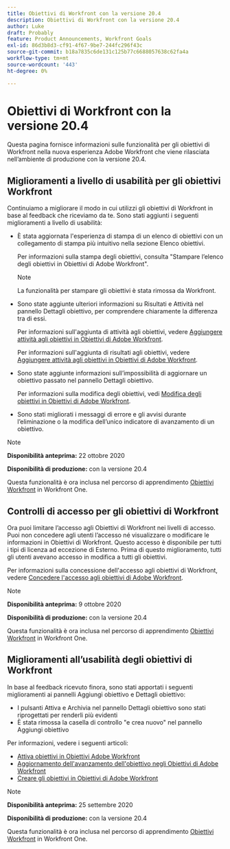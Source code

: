 ```yaml
---
title: Obiettivi di Workfront con la versione 20.4
description: Obiettivi di Workfront con la versione 20.4
author: Luke
draft: Probably
feature: Product Announcements, Workfront Goals
exl-id: 86d3b8d3-cf91-4f67-9be7-244fc296f43c
source-git-commit: b18a7835c6de131c125b77c6688057638c62fa4a
workflow-type: tm+mt
source-wordcount: '443'
ht-degree: 0%

---
```


# Obiettivi di Workfront con la versione 20.4

Questa pagina fornisce informazioni sulle funzionalità per gli obiettivi di Workfront nella nuova esperienza Adobe Workfront che viene rilasciata nell’ambiente di produzione con la versione 20.4.

## Miglioramenti a livello di usabilità per gli obiettivi Workfront

Continuiamo a migliorare il modo in cui utilizzi gli obiettivi di Workfront in base al feedback che riceviamo da te. Sono stati aggiunti i seguenti miglioramenti a livello di usabilità:

* È stata aggiornata l&#39;esperienza di stampa di un elenco di obiettivi con un collegamento di stampa più intuitivo nella sezione Elenco obiettivi.

  Per informazioni sulla stampa degli obiettivi, consulta &quot;Stampare l’elenco degli obiettivi in Obiettivi di Adobe Workfront&quot;.

  >[!NOTE]
  >
  >  La funzionalità per stampare gli obiettivi è stata rimossa da Workfront.


* Sono state aggiunte ulteriori informazioni su Risultati e Attività nel pannello Dettagli obiettivo, per comprendere chiaramente la differenza tra di essi.

  Per informazioni sull&#39;aggiunta di attività agli obiettivi, vedere [Aggiungere attività agli obiettivi in Obiettivi di Adobe Workfront](../../../workfront-goals/results-and-activities/add-activities-to-goals.md).

  Per informazioni sull&#39;aggiunta di risultati agli obiettivi, vedere [Aggiungere attività agli obiettivi in Obiettivi di Adobe Workfront](../../../workfront-goals/results-and-activities/add-activities-to-goals.md).

* Sono state aggiunte informazioni sull’impossibilità di aggiornare un obiettivo passato nel pannello Dettagli obiettivo.

  Per informazioni sulla modifica degli obiettivi, vedi [Modifica degli obiettivi in Obiettivi di Adobe Workfront](../../../workfront-goals/goal-management/edit-goals.md).

* Sono stati migliorati i messaggi di errore e gli avvisi durante l’eliminazione o la modifica dell’unico indicatore di avanzamento di un obiettivo.

>[!NOTE]
>
>**Disponibilità anteprima:** 22 ottobre 2020
>
>**Disponibilità di produzione:** con la versione 20.4

Questa funzionalità è ora inclusa nel percorso di apprendimento [Obiettivi Workfront](https://experienceleague.adobe.com/en/docs/workfront-learn/tutorials-workfront/home) in Workfront One.

## Controlli di accesso per gli obiettivi di Workfront

Ora puoi limitare l’accesso agli Obiettivi di Workfront nei livelli di accesso. Puoi non concedere agli utenti l’accesso né visualizzare o modificare le informazioni in Obiettivi di Workfront. Questo accesso è disponibile per tutti i tipi di licenza ad eccezione di Esterno. Prima di questo miglioramento, tutti gli utenti avevano accesso in modifica a tutti gli obiettivi.

Per informazioni sulla concessione dell&#39;accesso agli obiettivi di Workfront, vedere [Concedere l&#39;accesso agli obiettivi di Adobe Workfront](../../../administration-and-setup/add-users/configure-and-grant-access/grant-access-goals.md).

>[!NOTE]
>
>**Disponibilità anteprima:** 9 ottobre 2020
>
>**Disponibilità di produzione:** con la versione 20.4

Questa funzionalità è ora inclusa nel percorso di apprendimento [Obiettivi Workfront](https://experienceleague.adobe.com/en/docs/workfront-learn/tutorials-workfront/home) in Workfront One.

## Miglioramenti all’usabilità degli obiettivi di Workfront

In base al feedback ricevuto finora, sono stati apportati i seguenti miglioramenti ai pannelli Aggiungi obiettivo e Dettagli obiettivo:

* I pulsanti Attiva e Archivia nel pannello Dettagli obiettivo sono stati riprogettati per renderli più evidenti 
* È stata rimossa la casella di controllo &quot;e crea nuovo&quot; nel pannello Aggiungi obiettivo

Per informazioni, vedere i seguenti articoli:

* [Attiva obiettivi in Obiettivi Adobe Workfront](../../../workfront-goals/goal-management/activate-goals.md)
* [Aggiornamento dell&#39;avanzamento dell&#39;obiettivo negli Obiettivi di Adobe Workfront](../../../workfront-goals/goal-review-and-workfront-goals-sections/check-in-goals.md)
* [Creare gli obiettivi in Obiettivi di Adobe Workfront](../../../workfront-goals/goal-management/create-goals.md)

>[!NOTE]
>
>**Disponibilità anteprima:** 25 settembre 2020
>
>**Disponibilità di produzione:** con la versione 20.4

Questa funzionalità è ora inclusa nel percorso di apprendimento [Obiettivi Workfront](https://experienceleague.adobe.com/en/docs/workfront-learn/tutorials-workfront/home) in Workfront One.
